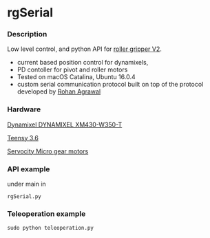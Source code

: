 rgSerial
=============================================

### Description

Low level control, and python API for [roller gripper V2](https://yuanshenli.com/roller_grasper_v2.html).
- current based position control for dynamixels, 
- PD contoller for pivot and roller motors
- Tested on macOS Catalina, Ubuntu 16.0.4
- custom serial communication protocol built on top of the protocol developed by [Rohan Agrawal](https://github.com/rohbotics?tab=repositories)

### Hardware
[Dynamixel DYNAMIXEL XM430-W350-T](http://www.robotis.us/dynamixel-xh430-w350-t/)

[Teensy 3.6](http://www.robotis.us/dynamixel-xh430-w350-t/)

[Servocity Micro gear motors](https://www.servocity.com/110-rpm-micro-gear-motor-w-encoder)

### API example
under main in 
```
rgSerial.py
```

### Teleoperation example

```
sudo python teleoperation.py
```
